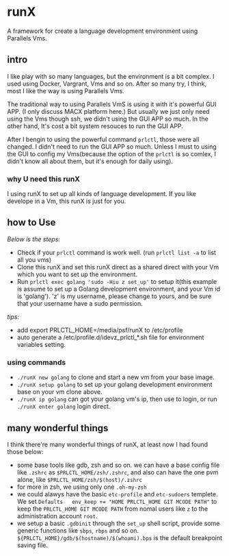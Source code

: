 # runX
A framework for create a language development environment using Parallels Vms.


## intro

I like play with so many languages, but the environment is a bit complex.
I used using Docker, Vargrant, Vms and so on. After so many try, I think,  
most I like the way is using Parallels Vms.

The traditional way to using Parallels VmS is using it with it's powerful GUI APP.
(I only discuss MACX platform here.) But usually we just only need using the Vms
though ssh, we didn't using the GUI APP so much. In the other hand, It's cost a bit
system resouces to run the GUI APP.

After I bengin to using the powerful command `prlctl`, those were all changed.
I didn't need to run the GUI APP so much. Unless I must to using the GUI to config
my Vms(because the option of the `prlctl` is so comlex, 
I didn't know all about them, but it's enough for daily using).


### why U need this runX

I using runX to set up all kinds of language development. If you like develope in
a Vm, this runX is just for you.


## how to Use

*Below is the steps:*

* Check if your `prlctl` command is work well. (run `prlctl list -a` to list all you vms)
* Clone this runX and set this runX direct as a shared direct with your Vm which you want 
  to set up the environment.
* Run `prlctl exec golang 'sudo -Hiu z set_up'` to setup it(this example is assume to set
  up a Golang development environment, and your Vm id is 'golang'). 'z' is my username,
  please change to yours, and be sure that your username have a sudo permission.


*tips:*

* add export PRLCTL_HOME=/media/psf/runX to /etc/profile
* auto generate a /etc/profile.d/idevz_prlctl_*.sh file for environment variables setting.


### using commands

* `./runX new golang` to clone and start a new vm from your base image.
* `./runX setup golang` to set up your golang development environment base on your vm clone above.
* `./runX ip golang` can got your golang vm's ip, then use to login, 
  or run `./runX enter golang` login direct.


## many wonderful things

I think there're many wonderful things of runX, at least now I had found those below:

* some base tools like gdb, zsh and so on. we can have a base config file like `.zshrc` 
  as `$PRLCTL_HOME/zsh/.zshrc`, and also can have the one pvm alone, like `$PRLCTL_HOME/zsh/$(host)/.zshrc`
* for more in zsh, we using only one `.oh-my-zsh`
* we could alawys have the basic `etc-profile` and `etc-sudoers` templete. We set `Defaults   env_keep += "HOME PRLCTL_HOME GIT MCODE PATH"`
  to keep the `PRLCTL_HOME GIT MCODE PATH` from nomal users like `z` to the administration account `root`.
* we setup a basic `.gdbinit` through the `set_up` shell script, provide some generic 
  functions like `sbps`, `rbps` and so on. `${PRLCTL_HOME}/gdb/$(hostname)/$(whoami).bps` is
  the default breakpoint saving file.

  
